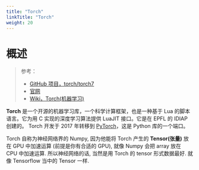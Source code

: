 ```yaml
---
title: "Torch"
linkTitle: "Torch"
weight: 20
---
```

# 概述

> 参考：
> 
> - [GitHub 项目，torch/torch7](https://github.com/torch/torch7)
> - [官网](http://torch.ch/)
> - [Wiki，Torch(机器学习)](https://en.wikipedia.org/wiki/Torch_(machine_learning))

**Torch** 是一个开源的机器学习库，一个科学计算框架，也是一种基于 Lua 的脚本语言。它为用 C 实现的深度学习算法提供 LuaJIT 接口。它是在 EPFL 的 IDIAP 创建的。 Torch 开发于 2017 年转移到 [PyTorch](/docs/12.人工智能/机器学习/PyTorch.md)，这是 Python 库的一个端口。

Torch 自称为神经网络界的 Numpy, 因为他能将 Torch 产生的 **Tensor(张量)** 放在 GPU 中加速运算 (前提是你有合适的 GPU), 就像 Numpy 会把 array 放在 CPU 中加速运算. 所以神经网络的话, 当然是用 Torch 的 tensor 形式数据最好. 就像 Tensorflow 当中的 Tensor 一样.
